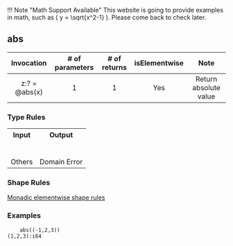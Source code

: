 !!! Note "Math Support Available"
    This website is going to provide examples in math, such as \( y = \sqrt{x^2-1} \).  Please come back to check later.

## abs

| Invocation      |  # of parameters | # of returns | isElementwise | Note                 |
|:---------------:|:----------------:|:------------:|:-------------:|:--------------------:|
| z:? = @abs(x)   | 1                | 1            | Yes           | Return absolute value|


### Type Rules

<table class="typetable">
<tr>
    <th>Input</th>
    <th>Output</th>
</tr>
<tr>
    <td><script>hgType('B', 'bool')</script></td>
    <td><script>hgType('B', 'bool')</script></td>
</tr>
<tr>
    <td><script>hgType('H', 'short')</script></td>
    <td><script>hgType('H', 'short')</script></td>
</tr>
<tr>
    <td><script>hgType('I', 'int (i32)')</script></td>
    <td><script>hgType('I', 'int (i32)')</script></td>
</tr>
<tr>
    <td><script>hgType('L', 'int (i64)')</script></td>
    <td><script>hgType('L', 'int (i64)')</script></td>
</tr>
<tr>
    <td><script>hgType('F', 'float (f32)')</script></td>
    <td><script>hgType('F', 'float (f32)')</script></td>
</tr>
<tr>
    <td><script>hgType('E', 'float (f64)')</script></td>
    <td><script>hgType('E', 'float (f64)')</script></td>
</tr>
<tr>
    <td>Others</td>
    <td>Domain Error</td>
</tr>
</table>

### Shape Rules

[Monadic elementwise shape rules](../shapes.md#monadic-elementwise)


### Examples

```no-highlight
    abs((-1,2,3))
(1,2,3):i64
```

